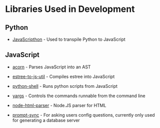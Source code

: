 # Libraries Used in Development

## Python

- <a href="https://github.com/metapensiero/metapensiero.pj" target="_blank">JavaScripthon</a> - Used to transpile Python to JavaScript

## JavaScript

- <a href="https://github.com/acornjs/acorn" target="_blank">acorn</a> - Parses JavaScript into an AST

- <a href="https://github.com/syntax-tree/estree-util-to-js" target="_blank">estree-to-js-util</a> - Compiles estree into JavaScript

- <a href="https://github.com/extrabacon/python-shell" target="_blank">python-shell</a> - Runs python scripts from JavaScript

- <a href="http://yargs.js.org/" target="_blank">yargs</a> - Controls the commands runnable from the command line

- <a href="https://github.com/taoqf/node-html-parser" target="_blank">node-html-parser</a> - Node.JS parser for HTML

- <a href="https://www.npmjs.com/package/prompt-sync" target="_blank">prompt-sync</a> - For asking users config questions, currently only used for generating a database server